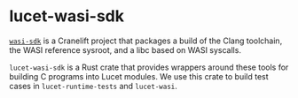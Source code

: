# lucet-wasi-sdk

[`wasi-sdk`](https://github.com/cranestation/wasi-sdk) is a Cranelift project that packages a build
of the Clang toolchain, the WASI reference sysroot, and a libc based on WASI syscalls.

`lucet-wasi-sdk` is a Rust crate that provides wrappers around these tools for building C programs
into Lucet modules. We use this crate to build test cases in `lucet-runtime-tests` and `lucet-wasi`.
